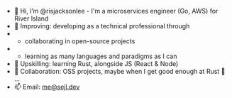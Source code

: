 - 👋 Hi, I’m @risjacksonlee - I'm a microservices engineer (Go, AWS) for River Island
- 👀 Improving: developing as a technical professional through 
- - collaborating in open-source projects 
- - learning as many languages and paradigms as I can
- 🌱 Upskilling: learning Rust, alongside JS (React & Node)
- 💞️ Collaboration: OSS projects, maybe when I get good enough at Rust 🤔 ...
- 📫 Email: me@sejl.dev

